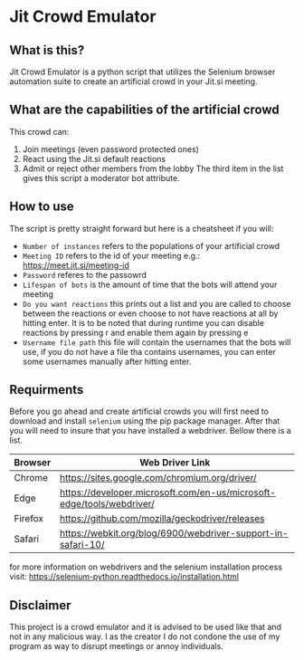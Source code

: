 # Jit Crowd Emulator 

## What is this? 
Jit Crowd Emulator is a python script that utilizes the Selenium browser automation suite to create an artificial crowd in your Jit.si meeting.

## What are the capabilities of the artificial crowd
This crowd can: 
1. Join meetings (even password protected ones)
2. React using the Jit.si default reactions
3. Admit or reject other members from the lobby 
The third item in the list gives this script a moderator bot attribute. 

## How to use
The script is pretty straight forward but here is a cheatsheet if you will: 
- ```Number of instances``` refers to the populations of your artificial crowd
- ```Meeting ID``` refers to the id of your meeting e.g.: https://meet.jit.si/meeting-id
- ```Password``` referes to the passowrd
- ```Lifespan of bots``` is the amount of time that the bots will attend your meeting
- ```Do you want reactions``` this prints out a list and you are called to choose between the reactions or even choose to not have reactions at all by hitting enter. It is to be noted that during runtime you can disable reactions by pressing r and enable them again by pressing e 
- ```Username file path``` this file will contain the usernames that the bots will use, if you do not have a file tha contains usernames, you can enter some usernames manually after hitting enter.

## Requirments
Before you go ahead and create artificial crowds you will first need to download and install ```selenium``` using the pip package manager. After that you will need to insure that you have installed a webdriver. Bellow there is a list.

| Browser | Web Driver Link |
| ------- | -------------- |
| Chrome  | https://sites.google.com/chromium.org/driver/ |
| Edge    | https://developer.microsoft.com/en-us/microsoft-edge/tools/webdriver/ |
| Firefox | https://github.com/mozilla/geckodriver/releases |
| Safari  | https://webkit.org/blog/6900/webdriver-support-in-safari-10/ |

for more information on webdrivers and the selenium installation process visit: https://selenium-python.readthedocs.io/installation.html

## Disclaimer 
This project is a crowd emulator and it is advised to be used like that and not in any malicious way. I as the creator I do not condone the use of my program as way to disrupt meetings or annoy individuals.
